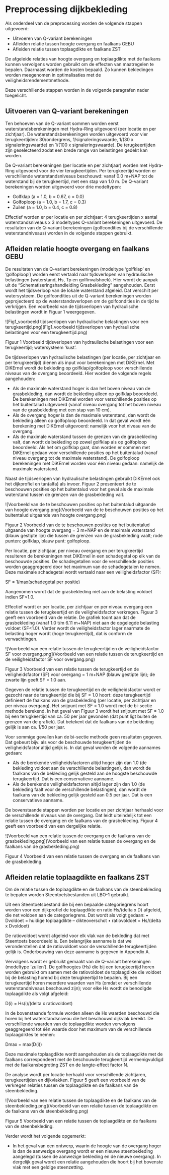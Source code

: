 # Preprocessing dijkbekleding

Als onderdeel van de preprocessing worden de volgende stappen uitgevoerd:
- Uitvoeren van Q-variant berekeningen
- Afleiden relatie tussen hoogte overgang en faalkans GEBU
- Afleiden relatie tussen toplaagdikte en faalkans ZST

De afgeleide relaties van hoogte overgang en toplaagdikte met de faalkans kunnen vervolgens worden gebruikt om de effecten van maatregelen te bepalen. Daarnaast worden de kosten bepaald. Zo kunnen bekledingen worden meegenomen in optimalisaties met de veiligheidsrendementmethode.

Deze verschillende stappen worden in de volgende paragrafen nader toegelicht.

##	Uitvoeren van Q-variant berekeningen
Ten behoeven van de Q-variant sommen worden eerst waterstandsberekeningen met Hydra-Ring uitgevoerd (per locatie en per zichtjaar). De waterstandsberekeningen worden uitgevoerd voor vier terugkeertijden: 30/ondergrens, 1/signaleringswaarde, 1/(30 x signaleringswaarde) en 1/(100 x signaleringswaarde). De terugkeertijden zijn geselecteerd zodat een brede range van belastingen gedekt kan worden.

De Q-variant berekeningen (per locatie en per zichtjaar) worden met Hydra-Ring uitgevoerd voor de vier terugkeertijden. Per terugkeertijd worden er verschillende waterstandsniveaus beschouwd: vanaf 0.0 m+NAP tot de waterstand bij de terugkeertijd, met een stap van 1.0 m. De Q-variant berekeningen worden uitgevoerd voor drie modeltypen:
- Golfklap (a = 1.0, b = 0.67, c = 0.0)
- Golfoploop (a = 1.0, b = 1.7, c = 0.3)
- Zuilen (a = 1.0, b = 0.4, c = 0.8)

Effectief worden er per locatie en per zichtjaar: 4 terugkeertijden x aantal waterstandsniveaus x 3 modeltypes Q-variant berekeningen uitgevoerd. De resultaten van de Q-variant berekeningen (golfcondities bij de verschillende waterstandniveaus) worden in de volgende stappen gebruikt.

##	Afleiden relatie hoogte overgang en faalkans GEBU
De resultaten van de Q-variant berekeningen (modeltype ‘golfklap’ en ‘golfoploop’) worden eerst vertaald naar tijdsverlopen van hydraulische belastingen (waterstand, Hs, Tp en golfinvalshoek). Hier wordt de aanpak uit de “Schematiseringshandleiding Grasbekleding” aangehouden. Eerst wordt het tijdsverloop van de lokale waterstand afgeleid. Dat verschilt per watersysteem. De golfcondities uit de Q-variant berekeningen worden geprojecteerd op de waterstandsverlopen om de golfcondities in de tijd te verkrijgen. Een voorbeeld van de tijdsverlopen van hydraulische belastingen wordt in Figuur 1 weergegeven.


![Fig1_voorbeeld tijdsverlopen van hydraulische belastingen voor een terugkeertijd.png](Fig1_voorbeeld tijdsverlopen van hydraulische belastingen voor een terugkeertijd.png)

Figuur 1 Voorbeeld tijdsverlopen van hydraulische belastingen voor een terugkeertijd; watersysteem ‘kust’.

De tijdsverlopen van hydraulische belastingen (per locatie, per zichtjaar en per terugkeertijd) dienen als input voor berekeningen met DiKErnel. Met DiKErnel wordt de bekleding op golfklap/golfoploop voor verschillende niveaus van de overgang beoordeeld. Hier worden de volgende regels aangehouden:
- Als de maximale waterstand hoger is dan het boven niveau van de grasbekleding, dan wordt de bekleding alleen op golfklap beoordeeld. De berekeningen met DiKErnel worden voor verschillende posities op het buitentalud uitgevoerd (vanaf niveau overgang tot het boven niveau van de grasbekleding met een stap van 10 cm).
- Als de overgang hoger is dan de maximale waterstand, dan wordt de bekleding alleen op golfoploop beoordeeld. In dat geval wordt één berekening met DiKErnel uitgevoerd: namelijk voor het niveau van de overgang.
- Als de maximale waterstand tussen de grenzen van de grasbekleding valt, dan wordt de bekleding op zowel golfklap als op golfoploop beoordeeld. Als het om golfklap gaat, dan worden er sommen met DiKErnel gedaan voor verschillende posities op het buitentalud (vanaf niveau overgang tot de maximale waterstand). De golfoploop berekeningen met DiKErnel worden voor één niveau gedaan: namelijk de maximale waterstand.

Naast de tijdsverlopen van hydraulische belastingen gebruikt DiKErnel ook het dijkprofiel en tan(alfa)  als invoer. Figuur 2 presenteert de te beschouwen posities op het buitentalud voor het geval als de maximale waterstand tussen de grenzen van de grasbekleding valt.

![Voorbeeld van de te beschouwen posities op het buitentalud uitgaande van hoogte overgang.png](Voorbeeld van de te beschouwen posities op het buitentalud uitgaande van hoogte overgang.png)

Figuur 2 Voorbeeld van de te beschouwen posities op het buitentalud uitgaande van hoogte overgang = 3 m+NAP en de maximale waterstand (blauw gestipte lijn) die tussen de grenzen van de grasbekleding vaalt; rode punten: golfklap, blauw punt: golfoploop.

Per locatie, per zichtjaar, per niveau overgang en per terugkeertijd resulteren de berekeningen met DiKErnel in een schadegetal op elk van de beschouwde posities. De schadegetallen voor de verschillende posities worden geaggregeerd door het maximum van de schadegetalen te nemen. Deze maximale schadegetal wordt vertaald naar een veiligheidsfactor (SF):

SF = 1/max(schadegetal per positie)

Aangenomen wordt dat de grasbekleding niet aan de belasting voldoet indien SF<1.0.

Effectief wordt er per locatie, per zichtjaar en per niveau overgang een relatie tussen de terugkeertijd en de veiligheidsfactor verkregen. Figuur 3 geeft een voorbeeld van de relatie. De grafiek toont aan dat de grasbekleding (vanaf 1.0 t/m 6.11 m+NAP) niet aan de opgelegde belasting voldoet (SF<1.0). Verder wordt de veiligheidsfactor lager naarmate de belasting hoger wordt (hoge terugkeertijd), dat is conform de verwachtingen.

![Voorbeeld van een relatie tussen de terugkeertijd en de veiligheidsfactor SF voor overgang.png](Voorbeeld van een relatie tussen de terugkeertijd en de veiligheidsfactor SF voor overgang.png)

Figuur 3 Voorbeeld van een relatie tussen de terugkeertijd en de veiligheidsfactor (SF) voor overgang = 1 m+NAP (blauw gestipte lijn); de zwarte lijn geeft SF = 1.0 aan.

Gegeven de relatie tussen de terugkeertijd en de veiligheidsfactor wordt er gezocht naar de terugkeertijd die bij SF = 1.0 hoort: deze terugkeertijd definieert de faalkans van de grasbekleding (per locatie, per zichtjaar en per niveau overgang). Het snijpunt met SF = 1.0 wordt met de bi-sectie methode berekend. In het geval van Figuur 3 wordt het snijpunt met SF = 1.0 bij een terugkeertijd van ca. 50 per jaar gevonden (dat punt ligt buiten de grenzen van de grafiek). Dat betekent dat de faalkans van de bekleding gelijk is aan ca. 1/50 per jaar.

Voor sommige gevallen kan de bi-sectie methode geen resultaten gegeven. Dat gebeurt bijv. als voor de beschouwde terugkeertijden de veiligheidsfactor altijd gelijk is. In dat geval worden de volgende aannames gedaan:
- Als de berekende veiligheidsfactoren altijd hoger zijn dan 1.0 (de bekleding voldoet aan de verschillende belastingen), dan wordt de faalkans van de bekleding gelijk gesteld aan de hoogste beschouwde terugkeertijd. Dat is een conservatieve aanname.
- Als de berekende veiligheidsfactoren altijd lager zijn dan 1.0 (de bekleding faalt voor de verschillende belastingen), dan wordt de faalkans van de bekleding gelijk gesteld  aan 0.5 per jaar. Dat is een conservatieve aanname.

De bovenstaande stappen worden per locatie en per zichtjaar herhaald voor de verschillende niveaus van de overgang. Dat leidt uiteindelijk tot een relatie tussen de overgang en de faalkans van de grasbekleding. Figuur 4 geeft een voorbeeld van een dergelijke relatie.

![Voorbeeld van een relatie tussen de overgang en de faalkans van de grasbekleding.png](Voorbeeld van een relatie tussen de overgang en de faalkans van de grasbekleding.png)

Figuur 4 Voorbeeld van een relatie tussen de overgang en de faalkans van de grasbekleding.

## Afleiden relatie toplaagdikte en faalkans ZST
Om de relatie tussen de toplaagdikte en de faalkans van de steenbekleding te bepalen worden Steentoetsbestanden uit LBO-1 gebruikt. 

Uit een Steentoetsbestand die bij een bepaalde categoriegrens hoort worden voor een dijkprofiel de toplaagdikte en ratio Hs/(delta x D) afgeleid, die net voldoen aan de categoriegrens. Dat wordt als volgt gedaan:
•	Dvoldoet = huidige toplaagdikte – dikteoverschot
•	ratiovoldoet = Hs/(delta x Dvoldoet)

De ratiovoldoet wordt afgeleid voor elk vlak van de bekleding dat met Steentoets beoordeeld is. Een belangrijke aanname is dat we veronderstellen dat de ratiovoldoet voor de verschillende terugkeertijden gelijk is. Onderbouwing van deze aanname is gegeven in Appendix A.

Vervolgens wordt er gebruikt gemaakt van de Q-variant berekeningen (modeltype ‘zuilen’). De golfhoogtes (Hs) die bij een terugkeertijd horen worden gebruikt om samen met de ratiovoldoet de toplaagdikte die voldoet bij de belasting horend bij deze terugkeertijd te bepalen. Bij een terugkeertijd horen meerdere waarden van Hs (omdat er verschillende waterstandniveaus beschouwd zijn); voor elke Hs wordt de benodigde toplaagdikte als volgt afgeleid:

D(i) = Hs(i)/(delta x ratiovoldoet)

In de bovenstaande formule worden alleen de Hs waarden beschouwd die horen bij het waterstandsniveau die het beschouwd dijkvlak bereikt. De verschillende waarden van de toplaagdikte worden vervolgens geaggregeerd tot één waarde door het maximum van de verschillende toplaagdiktes te nemen:

Dmax = max(D(i))

Deze maximale toplaagdikte wordt aangehouden als de toplaagdikte met de faalkans correspondeert met de beschouwde terugkeertijd vermenigvuldigd met de faalkansbegroting ZST en de langte-effect factor N.

De analyse wordt per locatie herhaald voor verschillende zichtjaren, terugkeertijden en dijkvlakken. Figuur 5 geeft een voorbeeld van de verkregen relaties tussen de toplaagdikte en de faalkans van de steenbekleding.


![Voorbeeld van een relatie tussen de toplaagdikte en de faalkans van de steenbekleding.png](Voorbeeld van een relatie tussen de toplaagdikte en de faalkans van de steenbekleding.png)

Figuur 5 Voorbeeld van een relatie tussen de toplaagdikte en de faalkans van de steenbekleding.

Verder wordt het volgende opgemerkt:
- In het geval van een ontwerp, waarin de hoogte van de overgang hoger is dan de aanwezige overgang wordt er een nieuwe steenbekleding aangelegd (tussen de aanwezige bekleding en de nieuwe overgang). In dergelijk geval wordt een relatie aangehouden die hoort bij het bovenste vlak met een geldige steenzetting.

